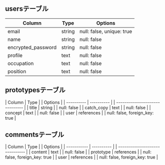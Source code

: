 ## usersテーブル

| Column            | Type   | Options                   |
| ----------------- | ------ | ------------------------- |
| email             | string | null: false, unique: true |
| name              | string | null: false               |
| encrypted_password| string | null: false               |
| profile           | text   | null: false               |
| occupation        | text   | null: false               |
| position          | text   | null: false               |

## prototypesテーブル

| Column     | Type       | | Options                         |
| ---------- | ---------- | | ------------------------------- |
| title      | string     | | null: false                     |
| catch_copy | text       | | null: false                     |
| concept    | text       | | null: false                     |
| user       | references | | null: false, foreign_key: true  |

## commentsテーブル

| Column      | Type       | | Options                         |
| ----------- | ---------- | | ------------------------------- |
| content     | text       | | null: false                     |
| prototype   | references | | null: false, foreign_key: true  |
| user        | references | | null: false, foreign_key: true  |